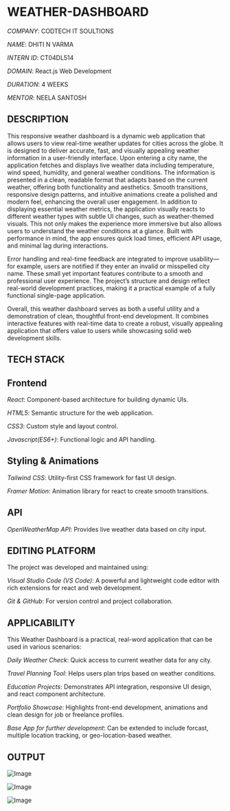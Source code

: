 # WEATHER-DASHBOARD

*COMPANY*: CODTECH IT SOULTIONS

*NAME*: DHITI N VARMA

*INTERN ID*: CT04DL514

*DOMAIN*: React.js Web Development

*DURATION*: 4 WEEKS

*MENTOR*: NEELA SANTOSH

## DESCRIPTION
This responsive weather dashboard is a dynamic web application that allows users to view real-time weather updates for cities across the globe. It is designed to deliver accurate, fast, and visually appealing weather information in a user-friendly interface. Upon entering a city name, the application fetches and displays live weather data including temperature, wind speed, humidity, and general weather conditions. The information is presented in a clean, readable format that adapts based on the current weather, offering both functionality and aesthetics. Smooth transitions, responsive design patterns, and intuitive animations create a polished and modern feel, enhancing the overall user engagement. In addition to displaying essential weather metrics, the application visually reacts to different weather types with subtle UI changes, such as weather-themed visuals. This not only makes the experience more immersive but also allows users to understand the weather conditions at a glance. Built with performance in mind, the app ensures quick load times, efficient API usage, and minimal lag during interactions.

Error handling and real-time feedback are integrated to improve usability—for example, users are notified if they enter an invalid or misspelled city name. These small yet important features contribute to a smooth and professional user experience. The project’s structure and design reflect real-world development practices, making it a practical example of a fully functional single-page application.

Overall, this weather dashboard serves as both a useful utility and a demonstration of clean, thoughtful front-end development. It combines interactive features with real-time data to create a robust, visually appealing application that offers value to users while showcasing solid web development skills.


## TECH STACK

## Frontend
*React*: Component-based architecture for building dynamic UIs.

*HTML5*: Semantic structure for the web application.

*CSS3*: Custom style and layout control.

*Javascript(ES6+)*: Functional logic and API handling.

## Styling & Animations
*Tailwind CSS*: Utility-first CSS framework for fast UI design.

*Framer Motion*: Animation library for react to create smooth transitions.

## API 
*OpenWeatherMap API*: Provides live weather data based on city input.

## EDITING PLATFORM
The project was developed and maintained using:

*Visual Studio Code (VS Code)*: A powerful and lightweight code editor with rich extensions for react and web development.

*Git & GitHub*: For version control and project collaboration.


## APPLICABILITY 
This Weather Dashboard is a practical, real-word application that can be used in various scenarios:

*Daily Weather Check*: Quick access to current weather data for any city.

*Travel Planning Tool*: Helps users plan trips based on weather conditions.

*Education Projects*: Demonstrates API integration, responsive UI design, and react component architecture.

*Portfolio Showcase*: Highlights front-end development, animations and clean design for job or freelance profiles.

*Base App for further development*: Can be extended to include forcast, multiple location tracking, or geo-location-based weather.

## OUTPUT

![Image](https://github.com/user-attachments/assets/01440856-c656-4919-a40d-dd18bee4df84)




![Image](https://github.com/user-attachments/assets/46c4f0d1-8b8f-4cae-b2a8-24a1299a9a9b)



![Image](https://github.com/user-attachments/assets/36bd726e-7cc7-46bc-90a6-671bfe009328)








